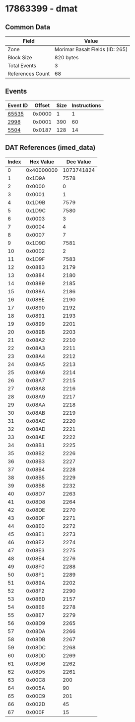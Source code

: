 # 17863399 - dmat

## Common Data

| Field            | Value                           |
|------------------|---------------------------------|
| Zone             | Morimar Basalt Fields (ID: 265) |
| Block Size       | 820 bytes                       |
| Total Events     | 3                               |
| References Count | 68                              |

## Events

| Event ID            | Offset   |   Size |   Instructions |
|---------------------|----------|--------|----------------|
| [65535](./65535.md) | 0x0000   |      1 |              1 |
| [2998](./2998.md)   | 0x0001   |    390 |             60 |
| [5504](./5504.md)   | 0x0187   |    128 |             14 |

## DAT References (imed_data)

|   Index | Hex Value   |   Dec Value |
|---------|-------------|-------------|
|       0 | 0x40000000  |  1073741824 |
|       1 | 0x1D9A      |        7578 |
|       2 | 0x0000      |           0 |
|       3 | 0x0001      |           1 |
|       4 | 0x1D9B      |        7579 |
|       5 | 0x1D9C      |        7580 |
|       6 | 0x0003      |           3 |
|       7 | 0x0004      |           4 |
|       8 | 0x0007      |           7 |
|       9 | 0x1D9D      |        7581 |
|      10 | 0x0002      |           2 |
|      11 | 0x1D9F      |        7583 |
|      12 | 0x0883      |        2179 |
|      13 | 0x0884      |        2180 |
|      14 | 0x0889      |        2185 |
|      15 | 0x088A      |        2186 |
|      16 | 0x088E      |        2190 |
|      17 | 0x0890      |        2192 |
|      18 | 0x0891      |        2193 |
|      19 | 0x0899      |        2201 |
|      20 | 0x089B      |        2203 |
|      21 | 0x08A2      |        2210 |
|      22 | 0x08A3      |        2211 |
|      23 | 0x08A4      |        2212 |
|      24 | 0x08A5      |        2213 |
|      25 | 0x08A6      |        2214 |
|      26 | 0x08A7      |        2215 |
|      27 | 0x08A8      |        2216 |
|      28 | 0x08A9      |        2217 |
|      29 | 0x08AA      |        2218 |
|      30 | 0x08AB      |        2219 |
|      31 | 0x08AC      |        2220 |
|      32 | 0x08AD      |        2221 |
|      33 | 0x08AE      |        2222 |
|      34 | 0x08B1      |        2225 |
|      35 | 0x08B2      |        2226 |
|      36 | 0x08B3      |        2227 |
|      37 | 0x08B4      |        2228 |
|      38 | 0x08B5      |        2229 |
|      39 | 0x08B8      |        2232 |
|      40 | 0x08D7      |        2263 |
|      41 | 0x08D8      |        2264 |
|      42 | 0x08DE      |        2270 |
|      43 | 0x08DF      |        2271 |
|      44 | 0x08E0      |        2272 |
|      45 | 0x08E1      |        2273 |
|      46 | 0x08E2      |        2274 |
|      47 | 0x08E3      |        2275 |
|      48 | 0x08E4      |        2276 |
|      49 | 0x08F0      |        2288 |
|      50 | 0x08F1      |        2289 |
|      51 | 0x089A      |        2202 |
|      52 | 0x08F2      |        2290 |
|      53 | 0x086D      |        2157 |
|      54 | 0x08E6      |        2278 |
|      55 | 0x08E7      |        2279 |
|      56 | 0x08D9      |        2265 |
|      57 | 0x08DA      |        2266 |
|      58 | 0x08DB      |        2267 |
|      59 | 0x08DC      |        2268 |
|      60 | 0x08DD      |        2269 |
|      61 | 0x08D6      |        2262 |
|      62 | 0x08D5      |        2261 |
|      63 | 0x00C8      |         200 |
|      64 | 0x005A      |          90 |
|      65 | 0x00C9      |         201 |
|      66 | 0x002D      |          45 |
|      67 | 0x000F      |          15 |
